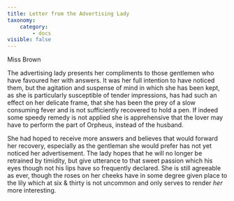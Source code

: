 ```yaml
---
title: Letter from the Advertising Lady
taxonomy:
    category:
        - docs
visible: false
---
```


<div class="author">Miss Brown</div>

The advertising lady presents her compliments to those gentlemen who have favoured her with answers. It was her full intention to have noticed them, but the agitation and suspense of mind in which she has been kept, as she is particularly susceptible of tender impressions, has had such an effect on her delicate frame, that she has been the prey of a slow consuming fever and is not sufficiently recovered to hold a pen. If indeed some speedy remedy is not applied she is apprehensive that the lover may have to perform the part of Orpheus, instead of the husband.

She had hoped to receive more answers and believes that would forward her recovery, especially as the gentleman she would prefer has not yet noticed her advertisement. The lady hopes that he will no longer be retrained by timidity, but give utterance to that sweet passion which his eyes though not his lips have so frequently declared. She is still agreeable as ever, though the roses on her cheeks have in some degree given place to the lily which at six & thirty is not uncommon and only serves to render *her* more interesting.